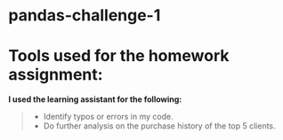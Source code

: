 # pandas-challenge-1


# Tools used for the homework assignment:

**I used the learning assistant for the following:**
> * Identify typos or errors in my code. 
> * Do further analysis on the purchase history of the top 5 clients. 
